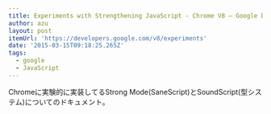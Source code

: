 ```yaml
---
title: Experiments with Strengthening JavaScript - Chrome V8 — Google Developers
author: azu
layout: post
itemUrl: 'https://developers.google.com/v8/experiments'
date: '2015-03-15T09:18:25.265Z'
tags:
  - google
  - JavaScript
---
```

Chromeに実験的に実装してるStrong Mode(SaneScript)とSoundScript(型システム)についてのドキュメント。
